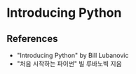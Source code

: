 # Introducing Python

## References

* "Introducing Python" by Bill Lubanovic
* "처음 시작하는 파이썬" 빌 루바노빅 지음
